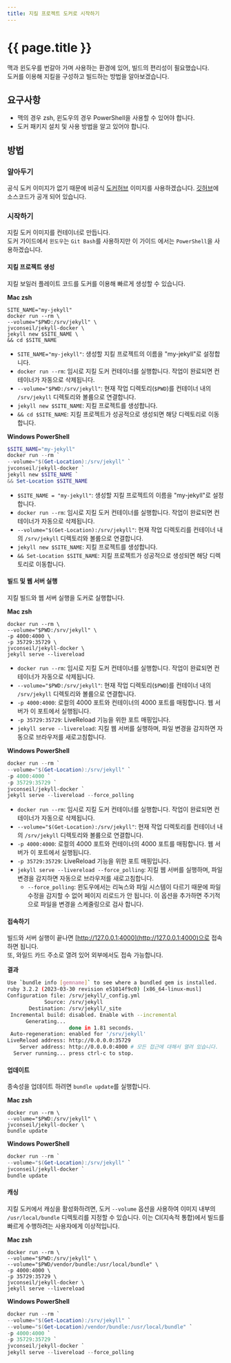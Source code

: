 ```yaml
---
title: 지킬 프로젝트 도커로 시작하기
---
```

# {{ page.title }}

맥과 윈도우를 번갈아 가며 사용하는 환경에 있어, 빌드의 편리성이 필요했습니다.  
도커를 이용해 지킬을 구성하고 빌드하는 방법을 알아보겠습니다.

## 요구사항

- 맥의 경우 zsh, 윈도우의 경우 PowerShell을 사용할 수 있어야 합니다.
- 도커 패키지 설치 및 사용 방법을 알고 있어야 합니다.

## 방법

### 알아두기

공식 도커 이미지가 없기 때문에 비공식 [도커허브](https://hub.docker.com/r/jvconseil/jekyll-docker) 이미지를 사용하겠습니다. [깃허브](https://github.com/JV-conseil/jekyll-docker)에 소스코드가 공개 되어 있습니다.

### 시작하기

지킬 도커 이미지를 컨테이너로 만듭니다.  
도커 가이드에서 `윈도우`는 `Git Bash`를 사용하지만 이 가이드 에서는 `PowerShell`을 사용하겠습니다.

<!-- 0. 디렉토리 생성

    지킬 프로젝트를 구성할 디렉토리를 만들고 이동합니다.
    
    - __Mac zsh__
    ```shell
    mkdir -p "$HOME/Projects" \
    && cd "$_"
    ```

    - __Windows PowerShell__
    ```powershell
    New-Item -ItemType Directory `
    -Path "$HOME\Projects" `
    | Set-Location
    ``` -->

#### 지킬 프로젝트 생성

지킬 보일러 플레이트 코드를 도커를 이용해 빠르게 생성할 수 있습니다.

__Mac zsh__

```shell
SITE_NAME="my-jekyll"
docker run --rm \
--volume="$PWD:/srv/jekyll" \
jvconseil/jekyll-docker \
jekyll new $SITE_NAME \
&& cd $SITE_NAME
```

- `SITE_NAME="my-jekyll"`: 생성할 지킬 프로젝트의 이름을 "my-jekyll"로 설정합니다.
- `docker run --rm`: 임시로 지킬 도커 컨테이너를 실행합니다. 작업이 완료되면 컨테이너가 자동으로 삭제됩니다.
- `--volume="$PWD:/srv/jekyll"`: 현재 작업 디렉토리(`$PWD`)를 컨테이너 내의 `/srv/jekyll` 디렉토리와 볼륨으로 연결합니다.
- `jekyll new $SITE_NAME`: 지킬 프로젝트를 생성합니다.
- `&& cd $SITE_NAME`: 지킬 프로젝트가 성공적으로 생성되면 해당 디렉토리로 이동합니다.

__Windows PowerShell__

```powershell
$SITE_NAME="my-jekyll"
docker run --rm `
--volume="$(Get-Location):/srv/jekyll" `
jvconseil/jekyll-docker `
jekyll new $SITE_NAME `
&& Set-Location $SITE_NAME
```

- `$SITE_NAME = "my-jekyll"`: 생성할 지킬 프로젝트의 이름을 "my-jekyll"로 설정합니다.
- `docker run --rm`: 임시로 지킬 도커 컨테이너를 실행합니다. 작업이 완료되면 컨테이너가 자동으로 삭제됩니다.
- `--volume="$(Get-Location):/srv/jekyll"`: 현재 작업 디렉토리를 컨테이너 내의 `/srv/jekyll` 디렉토리와 볼륨으로 연결합니다.
- `jekyll new $SITE_NAME`: 지킬 프로젝트를 생성합니다.
- `&& Set-Location $SITE_NAME`: 지킬 프로젝트가 성공적으로 생성되면 해당 디렉토리로 이동합니다.

#### 빌드 및 웹 서버 실행

지킬 빌드와 웹 서버 실행을 도커로 실행합니다.

__Mac zsh__

```shell
docker run --rm \
--volume="$PWD:/srv/jekyll" \
-p 4000:4000 \
-p 35729:35729 \
jvconseil/jekyll-docker \
jekyll serve --livereload
```

- `docker run --rm`: 임시로 지킬 도커 컨테이너를 실행합니다. 작업이 완료되면 컨테이너가 자동으로 삭제됩니다.
- `--volume="$PWD:/srv/jekyll"`: 현재 작업 디렉토리(`$PWD`)를 컨테이너 내의 `/srv/jekyll` 디렉토리와 볼륨으로 연결합니다.
- `-p 4000:4000`: 로컬의 4000 포트와 컨테이너의 4000 포트를 매핑합니다. 웹 서버가 이 포트에서 실행됩니다.
- `-p 35729:35729`: LiveReload 기능을 위한 포트 매핑입니다.
- `jekyll serve --livereload`: 지킬 웹 서버를 실행하며, 파일 변경을 감지하면 자동으로 브라우저를 새로고침합니다.

__Windows PowerShell__

```powershell
docker run --rm `
--volume="$(Get-Location):/srv/jekyll" `
-p 4000:4000 `
-p 35729:35729 `
jvconseil/jekyll-docker `
jekyll serve --livereload --force_polling
```

- `docker run --rm`: 임시로 지킬 도커 컨테이너를 실행합니다. 작업이 완료되면 컨테이너가 자동으로 삭제됩니다.
- `--volume="$(Get-Location):/srv/jekyll"`: 현재 작업 디렉토리를 컨테이너 내의 `/srv/jekyll` 디렉토리와 볼륨으로 연결합니다.
- `-p 4000:4000`: 로컬의 4000 포트와 컨테이너의 4000 포트를 매핑합니다. 웹 서버가 이 포트에서 실행됩니다.
- `-p 35729:35729`: LiveReload 기능을 위한 포트 매핑입니다.
- `jekyll serve --livereload --force_polling`: 지킬 웹 서버를 실행하며, 파일 변경을 감지하면 자동으로 브라우저를 새로고침합니다.  
  - `--force_polling`: 윈도우에서는 리눅스와 파일 시스템이 다르기 때문에 파일 수정을 감지할 수 없어 페이지 리로드가 안 됩니다. 이 옵션을 추가하면 주기적으로 파일을 변경을 스케줄링으로 검사 합니다.

#### 접속하기

빌드와 서버 실행이 끝나면 [http://127.0.0.1:4000](http://127.0.0.1:4000)으로 접속하면 됩니다.  
또, 와일드 카드 주소로 열려 있어 외부에서도 접속 가능합니다.

__결과__

```sh
Use `bundle info [gemname]` to see where a bundled gem is installed.
ruby 3.2.2 (2023-03-30 revision e51014f9c0) [x86_64-linux-musl]
Configuration file: /srv/jekyll/_config.yml
            Source: /srv/jekyll
       Destination: /srv/jekyll/_site
 Incremental build: disabled. Enable with --incremental
      Generating...
                    done in 1.81 seconds.
 Auto-regeneration: enabled for '/srv/jekyll'
LiveReload address: http://0.0.0.0:35729
    Server address: http://0.0.0.0:4000 # 모든 접근에 대해서 열려 있습니다.
  Server running... press ctrl-c to stop.
```

#### 업데이트

종속성을 업데이트 하려면 `bundle update`를 실행합니다.

__Mac zsh__

```shell
docker run --rm \
--volume="$PWD:/srv/jekyll" \
jvconseil/jekyll-docker \
bundle update
```

__Windows PowerShell__

```powershell
docker run --rm `
--volume="$(Get-Location):/srv/jekyll" `
jvconseil/jekyll-docker `
bundle update
```

#### 캐싱

지킬 도커에서 캐싱을 활성화하려면, 도커 `--volume` 옵션을 사용하여 이미지 내부의 `/usr/local/bundle` 디렉토리를 지정할 수 있습니다. 이는 CI(지속적 통합)에서 빌드를 빠르게 수행하려는 사용자에게 이상적입니다.

__Mac zsh__

```shell
docker run --rm \
--volume="$PWD:/srv/jekyll" \
--volume="$PWD/vendor/bundle:/usr/local/bundle" \
-p 4000:4000 \
-p 35729:35729 \
jvconseil/jekyll-docker \
jekyll serve --livereload
```

__Windows PowerShell__

```powershell
docker run --rm `
--volume="$(Get-Location):/srv/jekyll" `
--volume="$(Get-Location)/vendor/bundle:/usr/local/bundle" `
-p 4000:4000 `
-p 35729:35729 `
jvconseil/jekyll-docker `
jekyll serve --livereload --force_polling
```